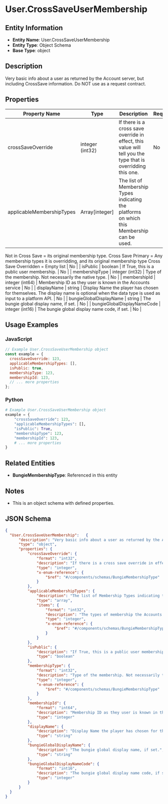 # User.CrossSaveUserMembership

## Entity Information
- **Entity Name**: User.CrossSaveUserMembership
- **Entity Type**: Object Schema
- **Base Type**: object

## Description
Very basic info about a user as returned by the Account server, but including CrossSave information. Do NOT use as a request contract.

## Properties

| Property Name | Type | Description | Required |
|---------------|------|-------------|----------|
| crossSaveOverride | integer (int32) | If there is a cross save override in effect, this value will tell you the type that is overridding this one. | No |
| applicableMembershipTypes | Array[integer] | The list of Membership Types indicating the platforms on which this Membership can be used.
 Not in Cross Save = its original membership type. Cross Save Primary = Any membership types it is overridding, and its original membership type Cross Save Overridden = Empty list | No |
| isPublic | boolean | If True, this is a public user membership. | No |
| membershipType | integer (int32) | Type of the membership. Not necessarily the native type. | No |
| membershipId | integer (int64) | Membership ID as they user is known in the Accounts service | No |
| displayName | string | Display Name the player has chosen for themselves. The display name is optional when the data type is used as input to a platform API. | No |
| bungieGlobalDisplayName | string | The bungie global display name, if set. | No |
| bungieGlobalDisplayNameCode | integer (int16) | The bungie global display name code, if set. | No |

## Usage Examples

### JavaScript
```javascript
// Example User.CrossSaveUserMembership object
const example = {
  crossSaveOverride: 123,
  applicableMembershipTypes: [],
  isPublic: true,
  membershipType: 123,
  membershipId: 123,
  // ... more properties
};
```

### Python
```python
# Example User.CrossSaveUserMembership object
example = {
    "crossSaveOverride": 123,
    "applicableMembershipTypes": [],
    "isPublic": True,
    "membershipType": 123,
    "membershipId": 123,
    # ... more properties
}
```

## Related Entities
- **BungieMembershipType**: Referenced in this entity

## Notes
- This is an object schema with defined properties.

## JSON Schema
```json
{
  "User.CrossSaveUserMembership":   {
      "description": "Very basic info about a user as returned by the Account server, but including CrossSave information. Do NOT use as a request contract.",
      "type": "object",
      "properties": {
          "crossSaveOverride": {
              "format": "int32",
              "description": "If there is a cross save override in effect, this value will tell you the type that is overridding this one.",
              "type": "integer",
              "x-enum-reference": {
                  "$ref": "#/components/schemas/BungieMembershipType"
              }
          },
          "applicableMembershipTypes": {
              "description": "The list of Membership Types indicating the platforms on which this Membership can be used.\r\n Not in Cross Save = its original membership type. Cross Save Primary = Any membership types it is overridding, and its original membership type Cross Save Overridden = Empty list",
              "type": "array",
              "items": {
                  "format": "int32",
                  "description": "The types of membership the Accounts system supports. This is the external facing enum used in place of the internal-only Bungie.SharedDefinitions.MembershipType.",
                  "type": "integer",
                  "x-enum-reference": {
                      "$ref": "#/components/schemas/BungieMembershipType"
                  }
              }
          },
          "isPublic": {
              "description": "If True, this is a public user membership.",
              "type": "boolean"
          },
          "membershipType": {
              "format": "int32",
              "description": "Type of the membership. Not necessarily the native type.",
              "type": "integer",
              "x-enum-reference": {
                  "$ref": "#/components/schemas/BungieMembershipType"
              }
          },
          "membershipId": {
              "format": "int64",
              "description": "Membership ID as they user is known in the Accounts service",
              "type": "integer"
          },
          "displayName": {
              "description": "Display Name the player has chosen for themselves. The display name is optional when the data type is used as input to a platform API.",
              "type": "string"
          },
          "bungieGlobalDisplayName": {
              "description": "The bungie global display name, if set.",
              "type": "string"
          },
          "bungieGlobalDisplayNameCode": {
              "format": "int16",
              "description": "The bungie global display name code, if set.",
              "type": "integer"
          }
      }
  }
}
```
